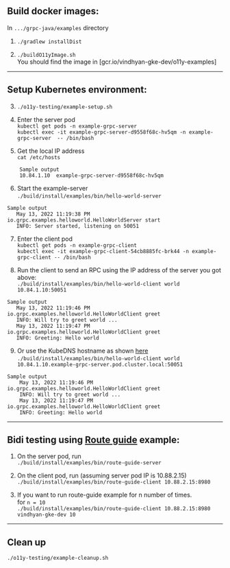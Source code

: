 ## Build docker images:

In `.../grpc-java/examples` directory

1. `./gradlew installDist`


2. `./buildO11yImage.sh`   
   You should find the image in [gcr.io/vindhyan-gke-dev/o11y-examples]

---------------------------------------------------------------
## Setup Kubernetes environment:
3. `./o11y-testing/example-setup.sh`


4. Enter the server pod  
   `kubectl get pods -n example-grpc-server`  
   `kubectl exec -it example-grpc-server-d9558f68c-hv5qm -n example-grpc-server  -- /bin/bash`


6. Get the local IP address  
   `cat /etc/hosts`  
```
    Sample output 
    10.84.1.10	example-grpc-server-d9558f68c-hv5qm
   ```

6. Start the example-server  
   `./build/install/examples/bin/hello-world-server`
```
Sample output 
   May 13, 2022 11:19:38 PM io.grpc.examples.helloworld.HelloWorldServer start
   INFO: Server started, listening on 50051
   ```

7. Enter the client pod   
   `kubectl get pods -n example-grpc-client`   
   `kubectl exec -it example-grpc-client-54cb8885fc-brk44 -n example-grpc-client -- /bin/bash`


8. Run the client to send an RPC using the IP address of the server you got above:  
  `./build/install/examples/bin/hello-world-client world 10.84.1.10:50051`
```
Sample output 
   May 13, 2022 11:19:46 PM io.grpc.examples.helloworld.HelloWorldClient greet
   INFO: Will try to greet world ...
   May 13, 2022 11:19:47 PM io.grpc.examples.helloworld.HelloWorldClient greet
   INFO: Greeting: Hello world
   ```


9. Or use the KubeDNS hostname as shown [here](https://kubernetes.io/docs/concepts/services-networking/dns-pod-service/#a-aaaa-records-1)  
`./build/install/examples/bin/hello-world-client world 10.84.1.10.example-grpc-server.pod.cluster.local:50051`
```
Sample output 
    May 13, 2022 11:19:46 PM io.grpc.examples.helloworld.HelloWorldClient greet
    INFO: Will try to greet world ...
    May 13, 2022 11:19:47 PM io.grpc.examples.helloworld.HelloWorldClient greet
    INFO: Greeting: Hello world
   ```

---------------------------------------------------------------
## Bidi testing using [Route guide](https://github.com/grpc/grpc-java/tree/master/examples#basic-examples) example:
1. On the server pod, run  
`./build/install/examples/bin/route-guide-server`


2. On the client pod, run (assuming server pod IP is 10.88.2.15)  
`./build/install/examples/bin/route-guide-client 10.88.2.15:8980`


3. If you want to run route-guide example for n number of times.  
for `n = 10`  
`./build/install/examples/bin/route-guide-client 10.88.2.15:8980 vindhyan-gke-dev 10 `

---------------------------------------------------------------
## Clean up

`./o11y-testing/example-cleanup.sh`

